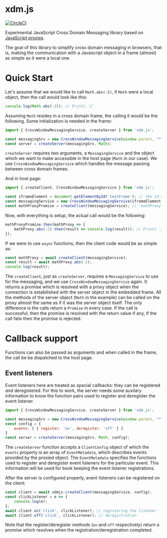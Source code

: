 # xdm.js

[![CircleCI](https://circleci.com/gh/Katona/xdm.js.svg?style=shield&circle-token=4fe7750d41525e10efd25cf28e42b5b07c8230f9)](https://circleci.com/gh/Katona/xdm.js)

Experimental JavaScript Cross Domain Messaging library based on [JavaScript proxies](https://developer.mozilla.org/en-US/docs/Web/JavaScript/Reference/Global_Objects/Proxy).

The goal of this library to simplify cross domain messaging in browsers, that is, making the communication with a Javascript object in a frame (almost) as simple as it were a local one.

# Quick Start
Let's assume that we would like to call `Math.abs(-2)`, if `Math` were a local object, then the call would look like this:

```javascript
console.log(Math.abs(-2)); // Prints '2'
```

Assuming `Math` resides in a cross domain frame, the calling it would be the following. Some initialization is needed in the frame:
```javascript
import { CrossWindowMessagingService, createServer } from 'xdm.js';

const messagingSrv = new CrossWindowMessagingService(window.parent, "*");
const server = createServer(messagingSrv, Math);
```
`createServer` requires two arguments, a `MessagingService` and the object which we want to make accessible in the host page (`Math` in our
case). We use `CrossWindowMessagingService` which handles the message passing between cross domain frames.

And in host page:
```javascript
import { createClient, CrossWindowMessagingService } from 'xdm.js';

const iframeElement = document.getElementById('testFrame'); // the id of the frame containing the `Math` object to be called
const messagingService = new CrossWindowMessagingService(iframeElement.contentWindow, "*");
const mathProxyPromise = createClient(messagingService); // 'mathProxy' is a promise which resolves with the proxy of 'Math'

```
Now, with everything is setup, the actual call would be the following:
```javascript
mathProxyPromise.then(mathProxy => {
    mathProxy.abs(-2).then(result => console.log(result)); // Prints '2'
});
```

If we were to use `async` functions, then the client code would be as simple as:
```javascript
const mathProxy = await createClient(messagingService);
const result = await mathProxy.abs(-2);
console.log(result);
```

The `createClient`, just as `createServer`, requires a `MessagingService` to use for the messaging, and we use `CrossWindowMessagingService` again. It returns a promise which is resolved with a proxy object when the connection is estabilished with the server object in the embedded frame. All the methods of the server object (`Math` in the example) can be called on the proxy almost the same as if it was the server object itself. The only difference is the calls return a `Promise` in every case. If the call is successful, then the promise is resolved with the return value if any, if the call fails then the promise is rejected.

# Callback support

Functions can also be passed as arguments and when called in the frame, the call be be dispatched to the host page.

## Event listeners

Event listeners here are treated as special callbacks: they can be registered _and_ deregistered. For this to work, the server needs some auxilary information to know the function pairs used to register and deregister the event listener.
```javascript
import { CrossWindowMessagingService, createServer } from 'xdm.js';

const messagingSrv = new CrossWindowMessagingService(window.parent, "*");
const config = {
    events: [ { register: 'on', deregister: 'off' } ]
}
const server = createServer(messagingSrv, Math, config);
```
The `createServer` function accepts a `ClientConfig` object of which the `events` property is an array of `EventMetadata`, which describes events provided by the proxied object. The `EventMetadata` specifies the functions used to register and deregister event listeners for the particular event. This information will be used for book keeping the event listener registrations.

After the server is configured properly, event listeners can be registered on the client:
```javascript
const client = await xdmjs.createClient(messagingService, config);
const clickListener = e => {
    console.log(e);
};
await client.on('click', clickListener); // registering the listener
await client.off('click', clickListener); // deregistration
```

Note that the register/deregister methods (`on` and `off` respectively) return a promise which resolves when the registration/deregistration completed.